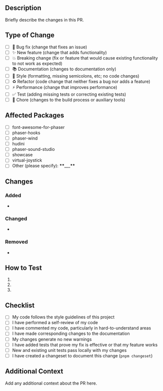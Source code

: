 ## Description

Briefly describe the changes in this PR.

## Type of Change

- [ ] 🐛 Bug fix (change that fixes an issue)
- [ ] ✨ New feature (change that adds functionality)
- [ ] 💥 Breaking change (fix or feature that would cause existing functionality to not work as expected)
- [ ] 📚 Documentation (changes to documentation only)
- [ ] 🎨 Style (formatting, missing semicolons, etc; no code changes)
- [ ] ♻️ Refactor (code change that neither fixes a bug nor adds a feature)
- [ ] ⚡ Performance (change that improves performance)
- [ ] ✅ Test (adding missing tests or correcting existing tests)
- [ ] 🔧 Chore (changes to the build process or auxiliary tools)

## Affected Packages

- [ ] font-awesome-for-phaser
- [ ] phaser-hooks
- [ ] phaser-wind
- [ ] hudini
- [ ] phaser-sound-studio
- [ ] showcase
- [ ] virtual-joystick
- [ ] Other (please specify): **\*\***\_\_\_**\*\***

## Changes

### Added

-

### Changed

-

### Removed

-

## How to Test

1.
2.
3.

## Checklist

- [ ] My code follows the style guidelines of this project
- [ ] I have performed a self-review of my code
- [ ] I have commented my code, particularly in hard-to-understand areas
- [ ] I have made corresponding changes to the documentation
- [ ] My changes generate no new warnings
- [ ] I have added tests that prove my fix is effective or that my feature works
- [ ] New and existing unit tests pass locally with my changes
- [ ] I have created a changeset to document this change (`pnpm changeset`)

## Additional Context

Add any additional context about the PR here.
